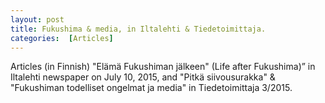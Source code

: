```yaml
---
layout: post 
title: Fukushima & media, in Iltalehti & Tiedetoimittaja.
categories:  [Articles] 
---
```

Articles (in Finnish) "Elämä Fukushiman jälkeen" (Life after Fukushima)” in Iltalehti newspaper on July 10, 2015, and
"Pitkä siivousurakka" & "Fukushiman todelliset ongelmat ja media" in Tiedetoimittaja 3/2015.
